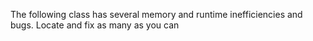 The following class has several memory and runtime inefficiencies and bugs. Locate and fix as many as you can